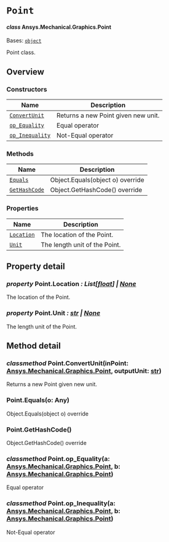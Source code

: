 # `Point`

<a id="ansys.mechanical.stubs.v242.Ansys.Mechanical.Graphics.Point"></a>

#### *class* Ansys.Mechanical.Graphics.Point

Bases: [`object`](https://docs.python.org/3/library/functions.html#object)

Point class.

<!-- !! processed by numpydoc !! -->

<a id="overview"></a>

## Overview

### Constructors

| Name | Description |
|-----------------------------------------|---------------------------------------|
| [`ConvertUnit`](#Point.ConvertUnit)     | Returns a new Point given new unit.   |
| [`op_Equality`](#Point.op_Equality)     | Equal operator                        |
| [`op_Inequality`](#Point.op_Inequality) | Not-Equal operator                    |

### Methods

| Name | Description |
|-------------------------------------|------------------------------------|
| [`Equals`](#Point.Equals)           | Object.Equals(object o) override   |
| [`GetHashCode`](#Point.GetHashCode) | Object.GetHashCode() override      |

### Properties

| Name | Description |
|------------------------------------------------------------------------|-------------------------------|
| [`Location`](#Point.Location)   | The location of the Point.    |
| [`Unit`](#Point.Unit)                                                  | The length unit of the Point. |

<a id="property-detail"></a>

## Property detail

<a id="Point.Location"></a>

### *property* Point.Location *: List[[float](https://docs.python.org/3/library/functions.html#float)] | [None](https://docs.python.org/3/library/constants.html#None)*

The location of the Point.

<!-- !! processed by numpydoc !! -->

<a id="Point.Unit"></a>

### *property* Point.Unit *: [str](https://docs.python.org/3/library/stdtypes.html#str) | [None](https://docs.python.org/3/library/constants.html#None)*

The length unit of the Point.

<!-- !! processed by numpydoc !! -->

<a id="method-detail"></a>

## Method detail

<a id="Point.ConvertUnit"></a>

### *classmethod* Point.ConvertUnit(inPoint: [Ansys.Mechanical.Graphics.Point](#ansys.mechanical.stubs.v242.Ansys.Mechanical.Graphics.Point), outputUnit: [str](https://docs.python.org/3/library/stdtypes.html#str))

Returns a new Point given new unit.

<!-- !! processed by numpydoc !! -->

<a id="Point.Equals"></a>

### Point.Equals(o: Any)

Object.Equals(object o) override

<!-- !! processed by numpydoc !! -->

<a id="Point.GetHashCode"></a>

### Point.GetHashCode()

Object.GetHashCode() override

<!-- !! processed by numpydoc !! -->

<a id="Point.op_Equality"></a>

### *classmethod* Point.op_Equality(a: [Ansys.Mechanical.Graphics.Point](#ansys.mechanical.stubs.v242.Ansys.Mechanical.Graphics.Point), b: [Ansys.Mechanical.Graphics.Point](#ansys.mechanical.stubs.v242.Ansys.Mechanical.Graphics.Point))

Equal operator

<!-- !! processed by numpydoc !! -->

<a id="Point.op_Inequality"></a>

### *classmethod* Point.op_Inequality(a: [Ansys.Mechanical.Graphics.Point](#ansys.mechanical.stubs.v242.Ansys.Mechanical.Graphics.Point), b: [Ansys.Mechanical.Graphics.Point](#ansys.mechanical.stubs.v242.Ansys.Mechanical.Graphics.Point))

Not-Equal operator

<!-- !! processed by numpydoc !! -->


